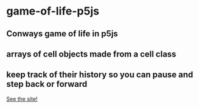 # game-of-life-p5js
## Conways game of life in p5js 
## arrays of cell objects made from a cell class
## keep track of their history so you can pause and step back or forward
[See the site!](https://greggelong.github.io/game-of-life-p5js/)
